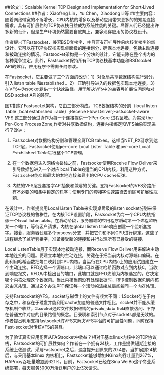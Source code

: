 ##论文1：Scalable Kernel TCP Design and Implementation for Short-Lived Connections
##作者：Xiaofeng Lin，Yu Chen，Xiaodong Li等
##主要内容：
随着网络带宽的不断增长，CPU内核的增多以及移动应用带来更多的的短期连接需求，具有可扩展性的TCP协议栈日益成为系统性能的关键。尽管人们已经提出许多新的设计，但是生产环境仍然需要自底向上，兼容现存应用的协议栈设计。  

作者提出了Fastsocket，兼容BSD套接字，并且可有可扩展性的内核套接字的新设计。它可以在TCP协议栈实现桌面级的连接划分，确保本地连接，包括主动连接和被动连接的情况。Fastsocket架构是一个分块的设计，它能去除在整个栈内的各种竞争锁定。此外，Fastsocket保持所有TCP协议栈基本功能和BSDsocket API的兼容，应用程序不需做任何修改。  

在Fastsocket，它主要做了三个方面的改动：1）对全局共享数据结构进行划分，引入listen table 和established 。2） 正确引导进入的数据包实现本地连接。3）在VFS中为socket提供一个快速路径，用于解决VFS中的兼容可扩展性问题和对BSD socket API的兼容。  

图1描述了Fastsocket架构，它由三部分构成。TCB数据结构的分割（local listen Table ,local established Table）;Receive Flow Deliver;Fastsocket-aware VFS.这三部分通过协作为每一个连接提供一个Per-Core 进程区域。为实现 the Per-Core Process Zone,作者对共享数据结构，连接内核绑定和VFS抽象实现进行了改进：  

1. Fastsocket对数据结构分割和管理全局TCB tables。这样当NET_RX请求到达TCP层，Fastsocket使用per-core Local Listen Table 和per-core Local Established Table进行整个TCB管理。  

2. 在一个数据包进入网络协议栈之前，Fastsocket使用Receive Flow Deliver来引导数据包进入一个对应local Table的适当的CPU内核。利用这种方式，Fastsocket能实现最大的本地连接和最小的CPU cache反弹。  
  
3.  内核的VFS层是套接字API抽象和兼容的关键。支持Fastsocket的VFS旁路所有不必要的和集中锁定的程序；使用专门的套接字快速路径去消除可扩展性瓶颈。  

在设计中，作者提出用Local Listen Table来实现桌面级的listen socket分割来保证TCP协议栈的鲁棒性。在内核TCP设置阶段，Fastsocket为每一个CPU内核指派一个local listen table。在启动阶段，服务器端的应用程序启动第一个进程监听某一个端口，等待客户请求。内核在global listen table响应创建一个监听套接字。接着，服务器创建多个process分支，并把它们和不同CPU进行绑定。这些子进程继承了监听套接字，准备接受新的连接和并行处理所有已接受的链接。  

Local ListenTable用于实现本地被动连接，而Receive Flow      Deliver用来解决主动本地连接的问题。要建立本地的主动连接，关键在于把当前内核对源端口编码。在此利用哈希函数把端口映射到CPU内核。当运行在CPU内核c上的应用试图建立一个主动连接。RFD选择一个源端口，此端口可以通过哈希函数对应到内核C。当收到响应报文，RFD从中检出目的端口，此端口就是RFD先前为内核选定的，它决定哪个内核处理这个数据包。当此内核当前没有处理数据时，RFD控制数据包到内核交由其处理。通过这个办法RFD保证每一个活动的连接总是能被同一个内存处理。  

支持Fastsocket的VFS。socket与磁盘上的文件有很大不同：1.Socket存在于内存之中，和存在于磁盘并能利用cache加速的普通文件相比，socket并不能从缓存机制中收益。2.socket通过文件数据结构的private_data field直接访问，不存在普通文件对应的目录路径的概念。目录项和索引节点对于sockets都是无效的。作者提出利用支持fastsocket的VFS来解决VFS平台的可扩展性问题，同时保持Fast-socket对传统VFS的兼容。 


为了验证真实应用能否从FAStsocket中收益？相对于基本linux内核中的TCP协议栈，Fastsocket的可扩展性如何？作者在一个拥有24核，工作是提供短期连接的系统上做测试，采用Fastsocket之后，速度提升到原来的20.4倍。当扩展到24核后，与采用基本linux 内核相比，Fastsocket能够增加NGinx的吞吐量到267%，HAProxy吞吐量增加到621%。目前，Fastsocket已经在Sina WeiBo这个商业系统部署，每天服务5000万活跃用户的上亿次请求。
